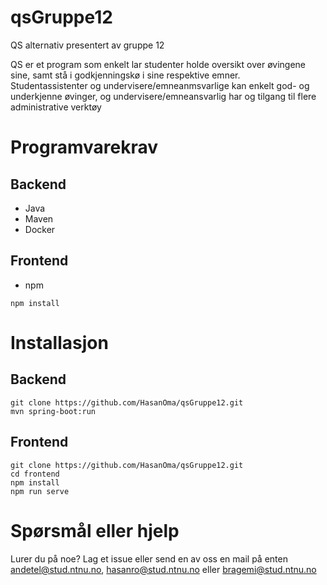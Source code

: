 # qsGruppe12
QS alternativ presentert av gruppe 12

QS er et program som enkelt lar studenter holde oversikt over øvingene sine, samt stå i godkjenningskø i sine respektive emner.  
Studentassistenter og undervisere/emneanmsvarlige kan enkelt god- og underkjenne øvinger, og undervisere/emneansvarlig har og tilgang til flere administrative verktøy  

# Programvarekrav
## Backend
- Java
- Maven
- Docker

## Frontend
- npm 
```
npm install
```

# Installasjon
## Backend
```
git clone https://github.com/HasanOma/qsGruppe12.git
mvn spring-boot:run
```

## Frontend
```
git clone https://github.com/HasanOma/qsGruppe12.git
cd frontend
npm install
npm run serve
```

# Spørsmål eller hjelp
Lurer du på noe? Lag et issue eller send en av oss en mail på enten andetel@stud.ntnu.no, hasanro@stud.ntnu.no eller bragemi@stud.ntnu.no
